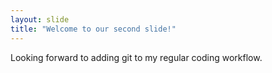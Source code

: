 ```yaml
---
layout: slide
title: "Welcome to our second slide!"
---
```

Looking forward to adding git to my regular coding workflow. 

